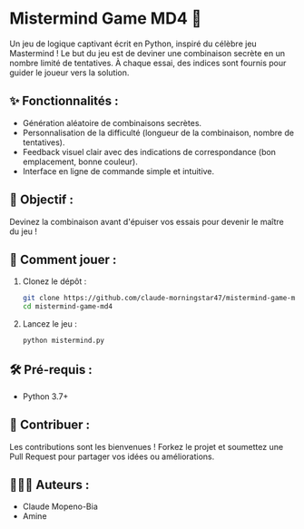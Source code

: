 # Mistermind Game MD4 🧩

Un jeu de logique captivant écrit en Python, inspiré du célèbre jeu Mastermind ! Le but du jeu est de deviner une combinaison secrète en un nombre limité de tentatives. À chaque essai, des indices sont fournis pour guider le joueur vers la solution.

## ✨ Fonctionnalités :
- Génération aléatoire de combinaisons secrètes.
- Personnalisation de la difficulté (longueur de la combinaison, nombre de tentatives).
- Feedback visuel clair avec des indications de correspondance (bon emplacement, bonne couleur).
- Interface en ligne de commande simple et intuitive.

## 🎯 Objectif :
Devinez la combinaison avant d'épuiser vos essais pour devenir le maître du jeu !

## 🚀 Comment jouer :
1. Clonez le dépôt :
   ```bash
   git clone https://github.com/claude-morningstar47/mistermind-game-md4.git
   cd mistermind-game-md4
   ```
2. Lancez le jeu :
   ```bash
   python mistermind.py
   ```

## 🛠️ Pré-requis :
- Python 3.7+

## 📖 Contribuer :
Les contributions sont les bienvenues ! Forkez le projet et soumettez une Pull Request pour partager vos idées ou améliorations.

## 👨‍👩‍👦 Auteurs :
- Claude Mopeno-Bia 
- Amine 

